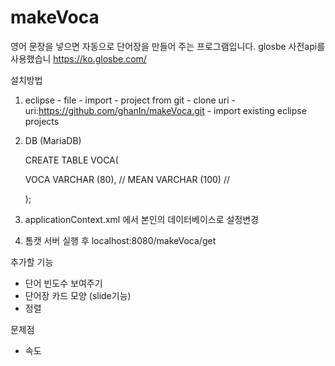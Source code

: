 # makeVoca


영어 문장을 넣으면 자동으로 단어장을 만들어 주는 프로그램입니다.
glosbe 사전api를 사용했습니
https://ko.glosbe.com/

설치방법

1. eclipse - file - import - project from git - clone uri - uri:https://github.com/ghanIn/makeVoca.git - import existing eclipse projects

2. DB (MariaDB)
	
	CREATE TABLE VOCA(

	VOCA VARCHAR (80), // 
	MEAN VARCHAR (100) // 

	);



3. applicationContext.xml 에서 본인의 데이터베이스로 설정변경

4. 톰캣 서버 실행 후 localhost:8080/makeVoca/get


추가할 기능

- 단어 빈도수 보여주기
- 단어장 카드 모양 (slide기능)
- 정렬

문제점

- 속도
